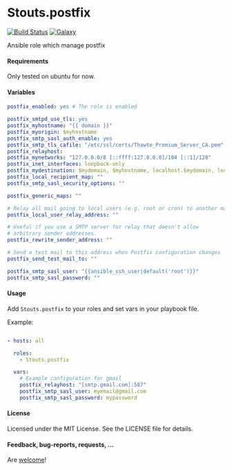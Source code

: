 Stouts.postfix
==============

[![Build Status](http://img.shields.io/travis/Stouts/Stouts.postfix.svg?style=flat-square)](https://travis-ci.org/Stouts/Stouts.postfix)
[![Galaxy](http://img.shields.io/badge/galaxy-Stouts.postfix-blue.svg?style=flat-square)](https://galaxy.ansible.com/Stouts/postfix/)

Ansible role which manage postfix

#### Requirements

Only tested on ubuntu for now.

#### Variables

```yaml
postfix_enabled: yes # The role is enabled

postfix_smtpd_use_tls: yes
postfix_myhostname: "{{ domain }}"
postfix_myorigin: $myhostname
postfix_smtp_sasl_auth_enable: yes
postfix_smtp_tls_cafile: "/etc/ssl/certs/Thawte_Premium_Server_CA.pem"
postfix_relayhost:
postfix_mynetworks: "127.0.0.0/8 [::ffff:127.0.0.0]/104 [::1]/128"
postfix_inet_interfaces: loopback-only
postfix_mydestination: $mydomain, $myhostname, localhost.$mydomain, localhost
postfix_local_recipient_map: ""
postfix_smtp_sasl_security_options: ""

postfix_generic_maps: ""

# Relay all mail going to local users (e.g. root or cron) to another mail address
postfix_local_user_relay_address: ""

# Useful if you use a SMTP server for relay that doesn't allow
# arbitrary sender addresses.
postfix_rewrite_sender_address: ""

# Send a test mail to this address when Postfix configuration changes
postfix_send_test_mail_to: ""

postfix_smtp_sasl_user: "{{ansible_ssh_user|default('root')}}"
postfix_smtp_sasl_password: ""
```

#### Usage

Add `Stouts.postfix` to your roles and set vars in your playbook file.

Example:

```yaml

- hosts: all

  roles:
    - Stouts.postfix

  vars:
    # Example configuration for gmail
    postfix_relayhost: "[smtp.gmail.com]:587"
    postfix_smtp_sasl_user: myemail@gmail.com
    postfix_smtp_sasl_password: mypassword

```

#### License

Licensed under the MIT License. See the LICENSE file for details.

#### Feedback, bug-reports, requests, ...

Are [welcome](https://github.com/Stouts/Stouts.postfix/issues)!
